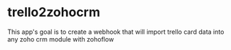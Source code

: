 # trello2zohocrm
This app's goal is to create a webhook that will import trello card data into any zoho crm module with zohoflow
